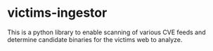 victims-ingestor
================
This is a python library to enable scanning of various CVE feeds and determine candidate binaries for the victims web to analyze.
